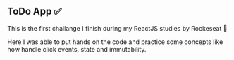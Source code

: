 ## ToDo App :white_check_mark:

This is the first challange I finish during my ReactJS studies by Rockeseat :rocket:

Here I was able to put hands on the code and practice some concepts like how handle click events, state and immutability.
